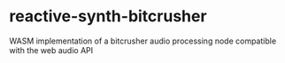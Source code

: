 # reactive-synth-bitcrusher
WASM implementation of a bitcrusher audio processing node compatible with the web audio API
